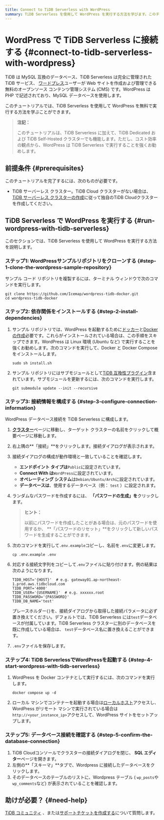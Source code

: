 ```yaml
---
title: Connect to TiDB Serverless with WordPress
summary: TiDB Serverless を使用して WordPress を実行する方法を学びます。このチュートリアルでは、数分で WordPress + TiDB Serverless を実行するための手順を説明します。
---
```


# WordPress で TiDB Serverless に接続する {#connect-to-tidb-serverless-with-wordpress}

TiDB は MySQL 互換のデータベース、TiDB Serverless は完全に管理された TiDB サービス、 [ワードプレス](https://github.com/WordPress)ユーザーが Web サイトを作成および管理できる無料のオープンソース コンテンツ管理システム (CMS) です。WordPress は PHP で記述されており、MySQL データベースを使用します。

このチュートリアルでは、TiDB Serverless を使用して WordPress を無料で実行する方法を学ぶことができます。

> **注記：**
>
> このチュートリアルは、TiDB Serverless に加えて、TiDB Dedicated および TiDB Self-Hosted クラスターでも機能します。ただし、コスト効率の観点から、WordPress は TiDB Serverless で実行することを強くお勧めします。

## 前提条件 {#prerequisites}

このチュートリアルを完了するには、次のものが必要です。

-   TiDB サーバーレス クラスター。TiDB Cloud クラスターがない場合は、 [TiDB サーバーレス クラスターの作成](/develop/dev-guide-build-cluster-in-cloud.md)に従って独自のTiDB Cloudクラスターを作成してください。

## TiDB Serverless で WordPress を実行する {#run-wordpress-with-tidb-serverless}

このセクションでは、TiDB Serverless を使用して WordPress を実行する方法を説明します。

### ステップ1: WordPressサンプルリポジトリをクローンする {#step-1-clone-the-wordpress-sample-repository}

サンプル コード リポジトリを複製するには、ターミナル ウィンドウで次のコマンドを実行します。

```shell
git clone https://github.com/Icemap/wordpress-tidb-docker.git
cd wordpress-tidb-docker
```

### ステップ2: 依存関係をインストールする {#step-2-install-dependencies}

1.  サンプル リポジトリでは、WordPress を起動するために[ドッカー](https://www.docker.com/)と[Docker の作成](https://docs.docker.com/compose/)必要です。これらがインストールされている場合は、この手順をスキップできます。WordPress は Linux 環境 (Ubuntu など) で実行することを強くお勧めします。次のコマンドを実行して、Docker と Docker Compose をインストールします。

    ```shell
    sudo sh install.sh
    ```

2.  サンプル リポジトリにはサブモジュールとして[TiDB 互換性プラグイン](https://github.com/pingcap/wordpress-tidb-plugin)含まれています。サブモジュールを更新するには、次のコマンドを実行します。

    ```shell
    git submodule update --init --recursive
    ```

### ステップ3: 接続情報を構成する {#step-3-configure-connection-information}

WordPress データベース接続を TiDB Serverless に構成します。

1.  [**クラスター**](https://tidbcloud.com/console/clusters)ページに移動し、ターゲット クラスターの名前をクリックして概要ページに移動します。

2.  右上隅の**「接続」**をクリックします。接続ダイアログが表示されます。

3.  接続ダイアログの構成が動作環境と一致していることを確認します。

    -   **エンドポイント タイプは**`Public`に設定されています。
    -   **Connect With は**`WordPress`に設定されています。
    -   **オペレーティング システム**は`Debian/Ubuntu/Arch`に設定されています。
    -   **データベースは**、使用するデータベース（例： `test` ）に設定されます。

4.  ランダムなパスワードを作成するには、 **「パスワードの生成」を**クリックします。

    > **ヒント：**
    >
    > 以前にパスワードを作成したことがある場合は、元のパスワードを使用するか、 **「パスワードのリセット」**をクリックして新しいパスワードを生成することができます。

5.  次のコマンドを実行して`.env.example`コピーし、名前を`.env`に変更します。

    ```shell
    cp .env.example .env
    ```

6.  対応する接続文字列をコピーして`.env`ファイルに貼り付けます。例の結果は次のようになります。

    ```dotenv
    TIDB_HOST='{HOST}'  # e.g. gateway01.ap-northeast-1.prod.aws.tidbcloud.com
    TIDB_PORT='4000'
    TIDB_USER='{USERNAME}'  # e.g. xxxxxx.root
    TIDB_PASSWORD='{PASSWORD}'
    TIDB_DB_NAME='test'
    ```

    プレースホルダー`{}`を、接続ダイアログから取得した接続パラメータに必ず置き換えてください。デフォルトでは、TiDB Serverless には`test`データベースが付属しています。TiDB Serverless クラスターに別のデータベースを既に作成している場合は、 `test`データベース名に置き換えることができます。

7.  `.env`ファイルを保存します。

### ステップ4: TiDB ServerlessでWordPressを起動する {#step-4-start-wordpress-with-tidb-serverless}

1.  WordPress を Docker コンテナとして実行するには、次のコマンドを実行します。

    ```shell
    docker compose up -d
    ```

2.  ローカル マシンでコンテナーを起動する場合は[ローカルホスト](http://localhost/)アクセスし、WordPress がリモート マシンで実行されている場合は`http://<your_instance_ip>`アクセスして、WordPress サイトをセットアップします。

### ステップ5: データベース接続を確認する {#step-5-confirm-the-database-connection}

1.  TiDB Cloudコンソールでクラスターの接続ダイアログを閉じ、 **SQL エディター**ページを開きます。
2.  左側の**「スキーマ」**タブで、Wordpress に接続したデータベースをクリックします。
3.  そのデータベースのテーブルのリストに、Wordpress テーブル ( `wp_posts`や`wp_comments`など) が表示されていることを確認します。

## 助けが必要？ {#need-help}

[TiDB コミュニティ](https://ask.pingcap.com/) 、または[サポートチケットを作成する](https://support.pingcap.com/)について質問します。
